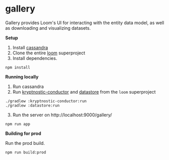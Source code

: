 # gallery

Gallery provides Loom's UI for interacting with the entity data model, as well as downloading and visualizing datasets.

**Setup**

1. Install [cassandra](https://docs.datastax.com/en/cassandra/2.0/cassandra/install/installDeb_t.html)
2. Clone the entire [loom](http://stash.krypt.int/projects/KRYP/repos/loom/browse) superproject
3. Install dependencies.

```
npm install
```

**Running locally**

1. Run cassandra
2. Run [kryptnostic-conductor](https://github.com/dataloom/conductor) and [datastore](https://github.com/dataloom/datastore) from the `loom` superproject
```
./gradlew :kryptnostic-conductor:run
./gradlew :datastore:run
```
3. Run the server on http://localhost:9000/gallery/
```
npm run app
```

**Building for prod**

Run the prod build.
```
npm run build:prod
```
